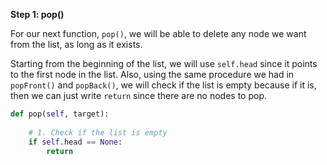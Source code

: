 <!--title={Deleting Elements by Value - Explain}--> 

<!--badges={Algorithms:5,Python:4}-->

<!--concepts={Deleting from a Linked List}-->

**Step 1: pop()**

For our next function, `pop()`, we will be able to delete any node we want from the list, as long as it exists.

Starting from the beginning of the list, we will use `self.head` since it points to the first node in the list. Also, using the same procedure we had in `popFront()` and `popBack()`, we will check if the list is empty because if it is, then we can just write `return` since there are no nodes to pop.

```python
def pop(self, target):
    
    # 1. Check if the list is empty
    if self.head == None:
      	return
```

